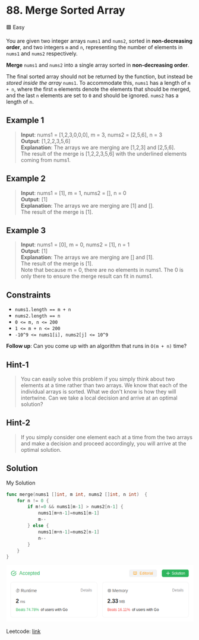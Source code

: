 # 88. Merge Sorted Array

🟩 Easy

You are given two integer arrays `nums1` and `nums2`, sorted in **non-decreasing order**, and two integers `m` and `n`, representing the number of elements in `nums1` and `nums2` respectively.

**Merge** `nums1` and `nums2` into a single array sorted in **non-decreasing order**.

The final sorted array should not be returned by the function, but instead be *stored inside the array* `nums1`. To accommodate this, `nums1` has a length of `m + n`, where the first `m` elements denote the elements that should be merged, and the last `n` elements are set to `0` and should be ignored. `nums2` has a length of `n`.

## Example 1

> **Input**: nums1 = [1,2,3,0,0,0], m = 3, nums2 = [2,5,6], n = 3 \
> **Output**: [1,2,2,3,5,6] \
> **Explanation**: The arrays we are merging are [1,2,3] and [2,5,6]. \
> The result of the merge is [1,2,2,3,5,6] with the underlined elements coming from nums1.

## Example 2

> **Input**: nums1 = [1], m = 1, nums2 = [], n = 0 \
> **Output**: [1] \
> **Explanation**: The arrays we are merging are [1] and []. \
> The result of the merge is [1].

## Example 3

> **Input**: nums1 = [0], m = 0, nums2 = [1], n = 1 \
> **Output**: [1] \
> **Explanation**: The arrays we are merging are [] and [1]. \
> The result of the merge is [1]. \
> Note that because m = 0, there are no elements in nums1. The 0 is only there to ensure the merge result can fit in nums1.

## Constraints

* `nums1.length == m + n`
* `nums2.length == n`
* `0 <= m, n <= 200`
* `1 <= m + n <= 200`
* `-10^9 <= nums1[i], nums2[j] <= 10^9`

**Follow up**: Can you come up with an algorithm that runs in `O(m + n)` time?

## Hint-1

> You can easily solve this problem if you simply think about two elements at a time rather than two arrays. We know that each of the individual arrays is sorted. What we don't know is how they will intertwine. Can we take a local decision and arrive at an optimal solution?

## Hint-2

> If you simply consider one element each at a time from the two arrays and make a decision and proceed accordingly, you will arrive at the optimal solution.

## Solution

My Solution

```go
func merge(nums1 []int, m int, nums2 []int, n int)  {
    for n != 0 {
        if m!=0 && nums1[m-1] > nums2[n-1] {
            nums1[m+n-1]=nums1[m-1]
            m--
        } else {
            nums1[m+n-1]=nums2[n-1]
            n--
        }
    }
}
```

![result](88.png)

Leetcode: [link](https://leetcode.com/problems/merge-sorted-array/description/)
